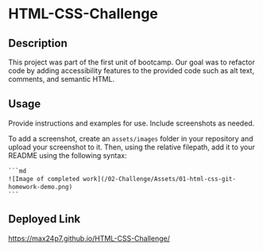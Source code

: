 # HTML-CSS-Challenge

## Description

This project was part of the first unit of bootcamp.  Our goal was to refactor code by adding accessibility features to the provided code such as alt text, comments, and semantic HTML.

## Usage

Provide instructions and examples for use. Include screenshots as needed.

To add a screenshot, create an `assets/images` folder in your repository and upload your screenshot to it. Then, using the relative filepath, add it to your README using the following syntax:

    ```md
    ![Image of completed work](/02-Challenge/Assets/01-html-css-git-homework-demo.png)
    ```

## Deployed Link

<a href="https://max24p7.github.io/HTML-CSS-Challenge/">https://max24p7.github.io/HTML-CSS-Challenge/</a>